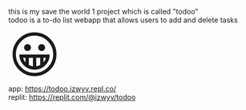 this is my save the world 1 project which is called "todoo" <br>
todoo is a to-do list webapp that allows users to add and delete tasks <br>
<span style='font-size:100px;'>&#128512;</span> <br>
app: https://todoo.izwyv.repl.co/ <br>
replit: https://replit.com/@izwyv/todoo

